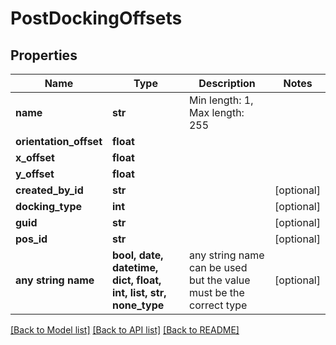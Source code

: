 # PostDockingOffsets


## Properties
Name | Type | Description | Notes
------------ | ------------- | ------------- | -------------
**name** | **str** | Min length: 1, Max length: 255 | 
**orientation_offset** | **float** |  | 
**x_offset** | **float** |  | 
**y_offset** | **float** |  | 
**created_by_id** | **str** |  | [optional] 
**docking_type** | **int** |  | [optional] 
**guid** | **str** |  | [optional] 
**pos_id** | **str** |  | [optional] 
**any string name** | **bool, date, datetime, dict, float, int, list, str, none_type** | any string name can be used but the value must be the correct type | [optional]

[[Back to Model list]](../README.md#documentation-for-models) [[Back to API list]](../README.md#documentation-for-api-endpoints) [[Back to README]](../README.md)


